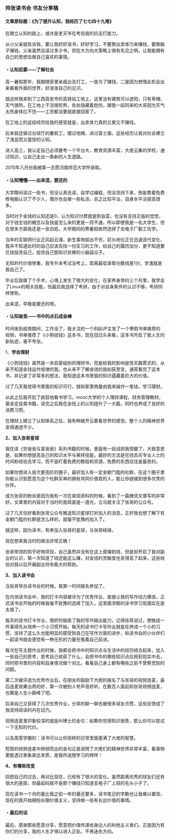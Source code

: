### 帅张读书会  书友分享稿

#### 文章原标题：《为了提升认知，我经历了七七四十九难》

在建立认知的路上，或许是老天爷在考验我的抗击打能力。

从小父亲就告诉我，要让我好好读书，好好学习，不要靠出卖体力来赚钱，要靠脑子赚钱，父亲虽然没读过多少书，但在大方向大策略上很有先见之明，让我能拥有自己的思想去做自己喜欢的事情。

#### ・认知启蒙——了解社会

高一暑假那年，我跟随家里亲戚出去打工，一是为了赚钱，二是因为想借此机会出来看看外面的世界，好涨涨自己的见识。

就这样我来到了江西高安市的高铁站工地上，这里没有建筑可以遮阳，只有草帽，天气很热，在工地上干活很煎熬，处处隐藏着危险，跟我一起同来的大哥因为天气太热身体扛不住——工资都没要就直接回家了。

在工地上的这段经历给我的感受就是，出卖体力真的又累又不赚钱。

后来我还做过台球厅的暑假工，摆过地摊，进过富士康。这些经历让我对社会建立了浅显而又震惊的认知。

进入高三，我认定自己必须要考一个平台大，教育资源丰富，大佬云集的学校，通过知识，让自己走出一条新的人生道路。

2015年八月份我被第一志愿河南师范大学所录取。

#### ・认知懵懂——出来混，要还的

大学期间读过一些书，但没认真去读，自学过编程，但没坚持下来，倒是靠着免费修电脑认识了不少人，偶尔也会接一些私活，总之比较平淡，自身水平没提高很多。

当时对于金钱的认知还是0，认为知识付费就是割韭菜，也没有支持正版的觉悟，对于钱生钱的概念以及钱是怎么来的更是一窍不通，所以即便我是一名大学生，但在很多方面我还是一张白纸，大学期间的寒暑假依然选择了去电子厂勤工俭学。

当年的互联网行业正风起云涌，新生事物层出不穷，巨头地位正在迅速迭代变化，我并不知道此时的自己应该去找一份实习的工作，给自己的履历加分，更不知道要花钱投资自己，投资自己那知识贫瘠的小脑袋瓜子。

无知的代价很惨重，我专升本考试没考上，距离最低录取分数线差1分，学渣就是我自己了。

毕业后我做了个手术，心境上发生了很大的变化，在家养身体的三个月里，我学会了Linux的相关技能，但最后我选择了考研，由于对自身条件的认识不够，考研同样惨败。

出来混，早晚是要还的呀。

#### ・认知破茧——书中的点石成金棒

时间来到疫情期间，工作没了，我关注的一个B站UP主发了一个寒假书单推荐的视频，书单推荐了《小狗钱钱》这本书，现在回过头来看，这本书开启了我人生的新轨迹，毫不夸张。

1、**学会理财**

《小狗钱钱》虽然是一本启蒙级别的理财书，但是给我的影响是惊天霹雳式的，从来不知道金钱运作规律的我，也从来不了解金钱的我如获至宝，通宵看完了这本书，并记录了非常多的想法，我知道这本书里面的知识蕴藏着巨大的价值。

过了几天我觉得书里面的知识可行，就和家里商量由我来操作一笔钱，学习理财。

从此之后我开启了疯狂地看书学习，mooc大学的个人理财课程，财务管理教材，基金定投类书籍，读完之后我在金钱上的认知提升了一大截，同时也养成了良好的消费习惯。

在理财上建立了认知体系之后，我有种拨开云雾看世界的感觉。整个人的精神世界变得通透不少。

**2、加入张哥星球**

我在读《穷爸爸与富爸爸》系列书籍的时候，里面有一段话把我惊醒了，大致意思是，如果你想提高自己的知识水平与某样技能，最好的方法是花钱去买专业人士的时间和经验去学习，而不是盯着免费的教程和资源，免费的东西往往是最贵的。

如果你想进入层次更高阶的圈子，最好加入有一定金额门槛的社群，在这个圈子里你能认识到愿意为这个社群买单的拥有共同价值观的人，能让你链接到很多优秀的伙伴。

成为张哥的粉丝是因为我有一次在查阅资料的时候，看到了一篇微信文章写的非常好，文章里的内容对于当时的我简直是一道光，立马就关注了张哥的公众号。

过了几天恰好看到张哥公众号推送知识星球打折加入的消息，正好我也想了解下有金额门槛的社群是怎么样的，就毫不犹豫的加入了。

就这样，因为读书，有幸加入张哥的星球，与张哥结缘。

现在想来我当时的做法非常正确！

张哥带领的知乎好物项目，自己虽然并没有在这上面赚到钱，但是却开启了我对副业的认识，第一次知道了钱还能这么赚，对金钱的灵敏度也变得高了起来，这些经验对我以后开展副业将有极大的帮助。

**3、加入读书会**

当张哥举办读书会的时候，我第一时间报名参加了。

在内测读书会中，我的打卡内容被评为了优秀作业，直接让我的写作动力爆涨，正式读书会开始的时候我毫不犹豫的选择了加入，这里面浓郁的读书学习氛围实在是太值了。

每天的读书打卡作业，很好的锻炼了我的写作输出能力，记得张哥说过，想做成一件事得先从培养一个小习惯开始，每天的读书打卡写作业就是在养成一个小的习惯，坚持了这么久也能明显的感受到自己在写作方面的进步，和读书会的小伙伴们一起读书就会感觉有一种无形的力量在推着自己前进。

每次在写主题作业的时候，我都会把书中的知识点与生活中的经历结合起来，加入一些自己的思考，思考自己收获了什么，会把书中的哪些知识点应用到现实中去，同时把书里的内容和自身情况做个对比，看看自己身上都有哪些之前不曾察觉到的问题。

第二次被评选为优秀作业后，在朋友的鼓励下大胆的报名了与张哥的视频连麦，最后连麦效果出奇的好，第一次被别人夸声音好听，在数百人面前和张哥视频连麦，也算是人生小巅峰了吧。

后来自己又获得了几次优秀作业，分享的聊一聊也被很多球友点赞，这些反馈成了我坚持阅读的内在动力。

视频连麦里印象较深的就是AI博士的金句：如果你觉得知识很贵，那么你可以尝试一下无知的代价。

以及周雯学霸的：读书可以让你琐碎的日常里面塞满了大佬的智慧。

短暂的视频连麦中频频而出的金句正是说明了大佬们的精神世界非常丰富，看事物更能透过表象直达本质，是我所追随学习的榜样！

**4、有哪些改变**

回想自己的过去，再对比现在，已经有了很大的变化，虽然距离优秀的球友们还有很大的差距，但最起码我不是那个赚钱只知道去电子厂上班的毛头小子了。

现在读书一个月的量比我之前一年的量还要多，读书笔记的字数也让我难以置信，现在的我开始拥抱长期价值主义，坚持做一些有长远价值的事情。

#### **・最后的话**

最后，感谢那些愿意分享，愿意把价值传递给身边人的利他主义者们。正是因为有你们的分享，我的人生才得以进入正轨，不再迷失方向。
